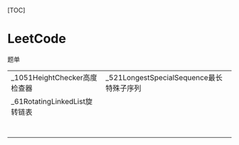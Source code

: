 [TOC]



# LeetCode

题单



|                               |                                          |
| ----------------------------- | ---------------------------------------- |
| _1051HeightChecker高度检查器  | _521LongestSpecialSequence最长特殊子序列 |
| _61RotatingLinkedList旋转链表 |                                          |
|                               |                                          |
|                               |                                          |
|                               |                                          |
|                               |                                          |
|                               |                                          |
|                               |                                          |
|                               |                                          |

